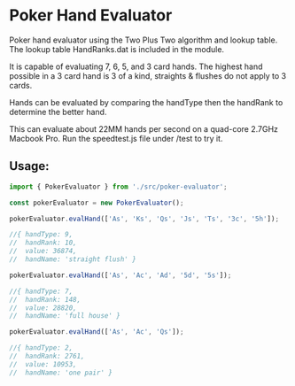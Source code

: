 # Poker Hand Evaluator

Poker hand evaluator using the Two Plus Two algorithm and lookup table.
The lookup table HandRanks.dat is included in the module.

It is capable of evaluating 7, 6, 5, and 3 card hands.  The highest hand possible in a 3 card hand is 3 of a kind, straights & flushes do not apply to 3 cards.

Hands can be evaluated by comparing the handType then the handRank to determine the better hand.

This can evaluate about 22MM hands per second on a quad-core 2.7GHz Macbook Pro.  Run the speedtest.js file under /test to try it.

<!-- TODO update when published on npm -->
<!-- ## to install: -->

<!-- npm install poker-evaluator -->

## Usage:

```ts
import { PokerEvaluator } from './src/poker-evaluator';

const pokerEvaluator = new PokerEvaluator();

pokerEvaluator.evalHand(['As', 'Ks', 'Qs', 'Js', 'Ts', '3c', '5h']);

//{ handType: 9,
//  handRank: 10,
//  value: 36874,
//  handName: 'straight flush' }

pokerEvaluator.evalHand(['As', 'Ac', 'Ad', '5d', '5s']);

//{ handType: 7,
//  handRank: 148,
//  value: 28820,
//  handName: 'full house' }

pokerEvaluator.evalHand(['As', 'Ac', 'Qs']);

//{ handType: 2,
//  handRank: 2761,
//  value: 10953,
//  handName: 'one pair' }

```
